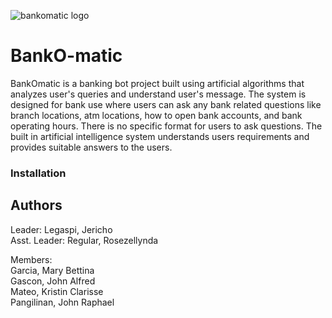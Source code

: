    ![bankomatic logo](https://github.com/[rosezellyndar]/[BankOmatic]/blob/[RDRegular]/bnkmat.png?raw=true)   
# BankO-matic                                                                           
BankOmatic is a banking bot project built using artificial algorithms that analyzes user's queries and understand user's message. The system is designed for bank use where users can ask any bank related questions like branch locations, atm locations, how to open bank accounts, and bank operating hours. There is no specific format for users to ask questions. The built in artificial intelligence system understands users requirements and provides suitable answers to the users.

### Installation 







## Authors 

Leader: Legaspi, Jericho <br/>
Asst. Leader: Regular, Rosezellynda

Members: <br/>
Garcia, Mary Bettina <br/>
Gascon, John Alfred <br/>
Mateo, Kristin Clarisse <br/>
Pangilinan, John Raphael <br/>
